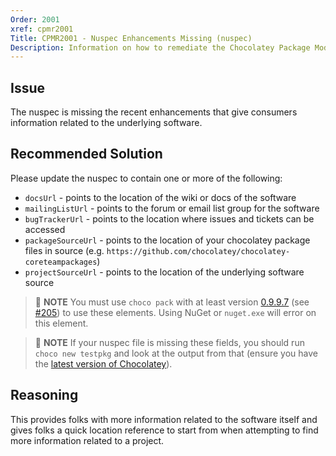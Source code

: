 ```yaml
---
Order: 2001
xref: cpmr2001
Title: CPMR2001 - Nuspec Enhancements Missing (nuspec)
Description: Information on how to remediate the Chocolatey Package Moderation Rule 2001
---
```


## Issue

The nuspec is missing the recent enhancements that give consumers information related to the underlying software.

## Recommended Solution

Please update the nuspec to contain one or more of the following:

  * `docsUrl` - points to the location of the wiki or docs of the software
  * `mailingListUrl` - points to the forum or email list group for the software
  * `bugTrackerUrl` - points to the location where issues and tickets can be accessed
  * `packageSourceUrl` - points to the location of your chocolatey package files in source (e.g. `https://github.com/chocolatey/chocolatey-coreteampackages`)
  * `projectSourceUrl` - points to the location of the underlying software source

> :memo: **NOTE** You must use `choco pack` with at least version [0.9.9.7](https://github.com/chocolatey/choco/blob/master/CHANGELOG.md#0997-june-20-2015) (see [#205](https://github.com/chocolatey/choco/issues/205)) to use these elements. Using NuGet or `nuget.exe` will error on this element.

> :memo: **NOTE** If your nuspec file is missing these fields, you should run `choco new testpkg` and look at the output from that (ensure you have the [latest version of Chocolatey](https://chocolatey.org/packages?q=id%3Achocolatey)).

## Reasoning

This provides folks with more information related to the software itself and gives folks a quick location reference to start from when attempting to find more information related to a project.